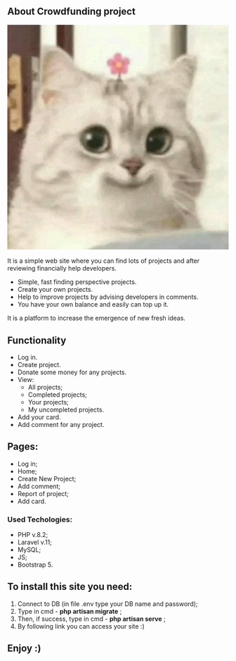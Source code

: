 ## About Crowdfunding project
![Project Logo](resources/views/sources/readme.jpg)

It is a simple web site where you can find lots of projects and after reviewing financially help developers.

- Simple, fast finding perspective projects.
- Create your own projects.
- Help to improve projects by advising developers in comments.
- You have your own balance and easily can top up it.

It is a platform to increase the emergence of new fresh ideas.

## Functionality

- Log in.
- Create project.
- Donate some money for any projects.
- View:
  - All projects;
  - Completed projects;
  - Your projects;
  - My uncompleted projects.
- Add your card.
- Add comment for any project.

## Pages:

- Log in;
- Home;
- Create New Project;
- Add comment;
- Report of project;
- Add card.

### Used Techologies:
- PHP v.8.2;
- Laravel v.11;
- MySQL;
- JS;
- Bootstrap 5.

## To install this site you need:
1. Connect to DB (in file .env type your DB name and password);
2. Type in cmd - __php artisan migrate__ ;
3. Then, if success, type in cmd - __php artisan serve__ ;
4. By following link you can access your site :)


## Enjoy :)

